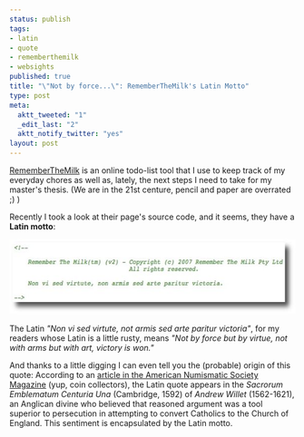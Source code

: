 ```yaml
--- 
status: publish
tags: 
- latin
- quote
- rememberthemilk
- websights
published: true
title: "\"Not by force...\": RememberTheMilk's Latin Motto"
type: post
meta: 
  aktt_tweeted: "1"
  _edit_last: "2"
  aktt_notify_twitter: "yes"
layout: post
---
```

<a href="http://www.rememberthemilk.com/">RememberTheMilk</a> is an online todo-list tool that I use to keep track of my everyday chores as well as, lately, the next steps I need to take for my master's thesis. (We are in the 21st centure, pencil and paper are overrated ;) )

Recently I took a look at their page's source code, and it seems, they have a <strong>Latin motto</strong>:

<img src="/media/wp/2008/09/non-vi-sed-virtute.jpg" alt="" title="Non vi sed virtute, not armis sed arte paritur victoria" width="575" height="132" class="alignnone size-full wp-image-1599" />

The Latin <em>"Non vi sed virtute, not armis sed arte paritur victoria"</em>, for my readers whose Latin is a little rusty, means <em>"Not by force but by virtue, not with arms but with art, victory is won."</em>

And thanks to a little digging I can even tell you the (probable) origin of this quote: According to an <a href="http://ansmagazine.com/summer07/liberty.html">article in the American Numismatic Society Magazine</a> (yup, coin collectors), the Latin quote appears in the <em>Sacrorum Emblematum Centuria Una</em> (Cambridge, 1592) of <em>Andrew Willet</em> (1562-1621), an Anglican divine who believed that reasoned argument was a tool superior to persecution in attempting to convert Catholics to the Church of England. This sentiment is encapsulated by the Latin motto.
